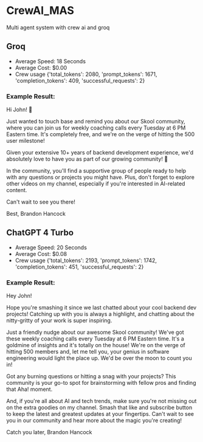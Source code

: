# CrewAI_MAS
Multi agent system with crew ai and groq


## Groq

- Average Speed: 18 Seconds
- Average Cost: $0.00
- Crew usage {'total_tokens': 2080, 'prompt_tokens': 1671, 'completion_tokens': 409, 'successful_requests': 2}

### Example Result:

Hi John! 👋

Just wanted to touch base and remind you about our Skool community, where you can join us for weekly coaching calls every Tuesday at 6 PM Eastern time. It's completely free, and we're on the verge of hitting the 500 user milestone!

Given your extensive 10+ years of backend development experience, we'd absolutely love to have you as part of our growing community! 💪

In the community, you'll find a supportive group of people ready to help with any questions or projects you might have. Plus, don't forget to explore other videos on my channel, especially if you're interested in AI-related content.

Can't wait to see you there!

Best,
Brandon Hancock

## ChatGPT 4 Turbo

- Average Speed: 20 Seconds
- Average Cost: $0.08
- Crew usage {'total_tokens': 2193, 'prompt_tokens': 1742, 'completion_tokens': 451, 'successful_requests': 2}

### Example Result:

Hey John!

Hope you're smashing it since we last chatted about your cool backend dev projects! Catching up with you is always a highlight, and chatting about the nitty-gritty of your work is super inspiring.

Just a friendly nudge about our awesome Skool community! We've got these weekly coaching calls every Tuesday at 6 PM Eastern time. It's a goldmine of insights and it's totally on the house! We're on the verge of hitting 500 members and, let me tell you, your genius in software engineering would light the place up. We'd be over the moon to count you in!

Got any burning questions or hitting a snag with your projects? This community is your go-to spot for brainstorming with fellow pros and finding that Aha! moment.

And, if you're all about AI and tech trends, make sure you're not missing out on the extra goodies on my channel. Smash that like and subscribe button to keep the latest and greatest updates at your fingertips. Can't wait to see you in our community and hear more about the magic you're creating!

Catch you later,
Brandon Hancock
